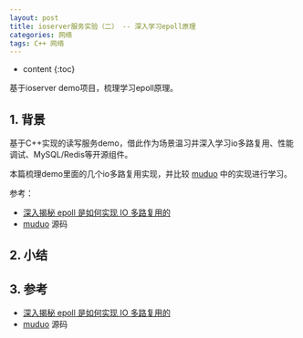 ```yaml
---
layout: post
title: ioserver服务实验（二） -- 深入学习epoll原理
categories: 网络
tags: C++ 网络
---
```


* content
{:toc}

基于ioserver demo项目，梳理学习epoll原理。



## 1. 背景

基于C++实现的读写服务demo，借此作为场景温习并深入学习io多路复用、性能调试、MySQL/Redis等开源组件。

本篇梳理demo里面的几个io多路复用实现，并比较 [muduo](https://github.com/chenshuo/muduo) 中的实现进行学习。

参考：

* [深入揭秘 epoll 是如何实现 IO 多路复用的](https://mp.weixin.qq.com/s/OmRdUgO1guMX76EdZn11UQ)
* [muduo](https://github.com/chenshuo/muduo) 源码

## 2. 小结


## 3. 参考

* [深入揭秘 epoll 是如何实现 IO 多路复用的](https://mp.weixin.qq.com/s/OmRdUgO1guMX76EdZn11UQ)
* [muduo](https://github.com/chenshuo/muduo) 源码
